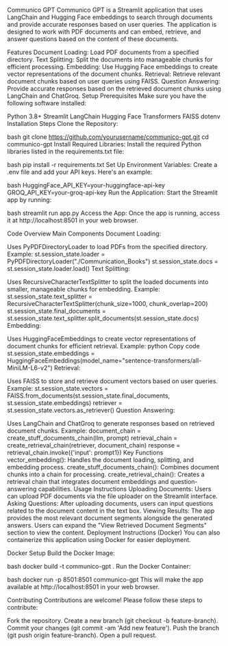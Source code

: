 Communico GPT
Communico GPT is a Streamlit application that uses LangChain and Hugging Face embeddings to search through documents and provide accurate responses based on user queries. The application is designed to work with PDF documents and can embed, retrieve, and answer questions based on the content of these documents.

Features
Document Loading: Load PDF documents from a specified directory.
Text Splitting: Split the documents into manageable chunks for efficient processing.
Embedding: Use Hugging Face embeddings to create vector representations of the document chunks.
Retrieval: Retrieve relevant document chunks based on user queries using FAISS.
Question Answering: Provide accurate responses based on the retrieved document chunks using LangChain and ChatGroq.
Setup
Prerequisites
Make sure you have the following software installed:

Python 3.8+
Streamlit
LangChain
Hugging Face Transformers
FAISS
dotenv
Installation Steps
Clone the Repository:

bash
git clone https://github.com/yourusername/communico-gpt.git
cd communico-gpt
Install Required Libraries: Install the required Python libraries listed in the requirements.txt file:

bash
pip install -r requirements.txt
Set Up Environment Variables: Create a .env file and add your API keys. Here's an example:

bash
HuggingFace_API_KEY=your-huggingface-api-key
GROQ_API_KEY=your-groq-api-key
Run the Application: Start the Streamlit app by running:

bash
streamlit run app.py
Access the App: Once the app is running, access it at http://localhost:8501 in your web browser.

Code Overview
Main Components
Document Loading:

Uses PyPDFDirectoryLoader to load PDFs from the specified directory.
Example:
st.session_state.loader = PyPDFDirectoryLoader("./Communication_Books")
st.session_state.docs = st.session_state.loader.load()
Text Splitting:

Uses RecursiveCharacterTextSplitter to split the loaded documents into smaller, manageable chunks for embedding.
Example:
st.session_state.text_splitter = RecursiveCharacterTextSplitter(chunk_size=1000, chunk_overlap=200)
st.session_state.final_documents = st.session_state.text_splitter.split_documents(st.session_state.docs)
Embedding:

Uses HuggingFaceEmbeddings to create vector representations of document chunks for efficient retrieval.
Example:
python
Copy code
st.session_state.embeddings = HuggingFaceEmbeddings(model_name="sentence-transformers/all-MiniLM-L6-v2")
Retrieval:

Uses FAISS to store and retrieve document vectors based on user queries.
Example:
st.session_state.vectors = FAISS.from_documents(st.session_state.final_documents, st.session_state.embeddings)
retriever = st.session_state.vectors.as_retriever()
Question Answering:

Uses LangChain and ChatGroq to generate responses based on retrieved document chunks.
Example:
document_chain = create_stuff_documents_chain(llm, prompt)
retrieval_chain = create_retrieval_chain(retriever, document_chain)
response = retrieval_chain.invoke({'input': prompt1})
Key Functions
vector_embedding(): Handles the document loading, splitting, and embedding process.
create_stuff_documents_chain(): Combines document chunks into a chain for processing.
create_retrieval_chain(): Creates a retrieval chain that integrates document embeddings and question-answering capabilities.
Usage Instructions
Uploading Documents:
Users can upload PDF documents via the file uploader on the Streamlit interface.
Asking Questions:
After uploading documents, users can input questions related to the document content in the text box.
Viewing Results:
The app provides the most relevant document segments alongside the generated answers. Users can expand the "View Retrieved Document Segments" section to view the content.
Deployment Instructions (Docker)
You can also containerize this application using Docker for easier deployment.

Docker Setup
Build the Docker Image:

bash
docker build -t communico-gpt .
Run the Docker Container:

bash
docker run -p 8501:8501 communico-gpt
This will make the app available at http://localhost:8501 in your web browser.

Contributing
Contributions are welcome! Please follow these steps to contribute:

Fork the repository.
Create a new branch (git checkout -b feature-branch).
Commit your changes (git commit -am 'Add new feature').
Push the branch (git push origin feature-branch).
Open a pull request.

